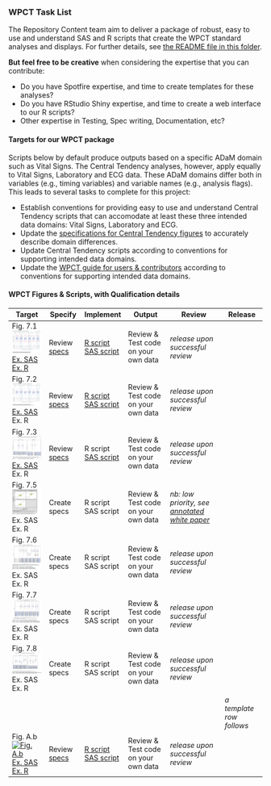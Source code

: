 ### WPCT Task List

The Repository Content team aim to deliver a package of robust, easy to use and understand SAS and R scripts that create the WPCT standard analyses and displays. For further details, see [the README file in this folder](./README.md).

**But feel free to be creative** when considering the expertise that you can contribute:
* Do you have Spotfire expertise, and time to create templates for these analyses?
* Do you have RStudio Shiny expertise, and time to create a web interface to our R scripts?
* Other expertise in Testing, Spec writing, Documentation, etc?

#### Targets for our WPCT package

Scripts below by default produce outputs based on a specific ADaM domain such as Vital Signs. The Central Tendency analyses, however, apply equally to Vital Signs, Laboratory and ECG data. These ADaM domains differ both in variables (e.g., timing variables) and variable names (e.g., analysis flags). This leads to several tasks to complete for this project:

* Establish conventions for providing easy to use and understand Central Tendency scripts that can accomodate at least these three intended data domains: Vital Signs, Laboratory and ECG.
* Update the [specifications for Central Tendency figures](http://github.com/phuse-org/phuse-scripts/tree/master/whitepapers/specification) to accurately describe domain differences.
* Update Central Tendency scripts according to conventions for supporting intended data domains.
* Update the [WPCT guide for users & contributors](http://github.com/phuse-org/phuse-scripts/blob/master/whitepapers/CentralTendency-UserGuide.md) according to conventions for supporting intended data domains.

#### WPCT Figures & Scripts, with Qualification details

| Target | Specify | Implement | Output | Review | Release |
|---|---|---|---|---|---|
| Fig. 7.1 [![Fig. 7.1](../images/wpct/target_07.01.png)](../images/wpct/target_07.01_full.png)<br/>[Ex. SAS](http://github.com/phuse-org/phuse-scripts/blob/master/whitepapers/WPCT/outputs_sas/WPCT-F.07.01_Box_plot_DIABP_by_visit_for_timepoint_815.pdf)<br/>[Ex. R](http://github.com/phuse-org/phuse-scripts/blob/master/whitepapers/WPCT/outputs_r/WPCT-F.07.01%20R%20Output%20Example.PNG)|Review [specs](http://github.com/phuse-org/phuse-scripts/blob/master/whitepapers/specification/WPCT_Fig_7.1_RequirementsSpecification.docx)|[R script](http://github.com/phuse-org/phuse-scripts/blob/master/whitepapers/WPCT/WPCT-F.07.01.R)<br/> [SAS script](http://github.com/phuse-org/phuse-scripts/blob/master/whitepapers/WPCT/WPCT-F.07.01.sas)|Review & Test code on your own data| *release upon successful review*|
| Fig. 7.2 [![Fig. 7.2](../images/wpct/target_07.02.png)](../images/wpct/target_07.02_full.png)<br/>[Ex. SAS](https://github.com/phuse-org/phuse-scripts/blob/master/whitepapers/WPCT/outputs_sas/WPCT-F.07.02_Box_plot_DIABP_Change_by_visit_for_timepoint_815.pdf)<br/>Ex. R|Review [specs](http://github.com/phuse-org/phuse-scripts/blob/master/whitepapers/specification/WPCT_Fig_7.2_RequirementsSpecification.docx)|[R script](http://github.com/phuse-org/phuse-scripts/blob/master/whitepapers/WPCT/WPCT-F.07.02.R)<br/>[SAS script](http://github.com/phuse-org/phuse-scripts/blob/master/whitepapers/WPCT/WPCT-F.07.02.sas)|Review & Test code on your own data| *release upon successful review*|
| Fig. 7.3 [![Fig. 7.3](../images/wpct/target_07.03.png)](../images/wpct/target_07.03_full.png)<br/>[Ex. SAS](https://github.com/phuse-org/phuse-scripts/blob/master/whitepapers/WPCT/outputs_sas/WPCT-F.07.03_Box_plot_DIABP_with_change_by_visit_for_timepoint_815.pdf)<br/>Ex. R|Review [specs](https://github.com/phuse-org/phuse-scripts/blob/master/whitepapers/specification/WPCT_Fig_7.3_RequirementsSpecification.docx)|R script<br/>[SAS script](https://github.com/phuse-org/phuse-scripts/blob/master/whitepapers/WPCT/WPCT-F.07.03.sas)|Review & Test code on your own data| *release upon successful review*|
| Fig. 7.5 [![Fig. 7.5](../images/wpct/target_07.05.png)](../images/wpct/target_07.05_full.png)<br/>Ex. SAS<br/>Ex. R|Create specs|R script<br/>SAS script|Review & Test code on your own data| *nb: low priority, see [annotated white paper](http://github.com/phuse-org/phuse-scripts/blob/master/whitepapers/specification/Annotated-CSS_WhitePaper_CentralTendency_v1.0.pdf)*|
| Fig. 7.6 [![Fig. 7.6](../images/wpct/target_07.06.png)](../images/wpct/target_07.06_full.png)<br/>Ex. SAS<br/>Ex. R|Create specs|R script<br/>SAS script|Review & Test code on your own data| *release upon successful review*|
| Fig. 7.7 [![Fig. 7.7](../images/wpct/target_07.07.png)](../images/wpct/target_07.07_full.png)<br/>Ex. SAS<br/>Ex. R|Create specs|R script<br/>SAS script|Review & Test code on your own data| *release upon successful review*|
| Fig. 7.8 [![Fig. 7.8](../images/wpct/target_07.08.png)](../images/wpct/target_07.08_full.png)<br/>Ex. SAS<br/>Ex. R|Create specs|R script<br/>SAS script|Review & Test code on your own data| *release upon successful review*|
| | | | | |*a template row follows*|
| Fig. A.b [![Fig. A.b](../images/wpct/target_A.b.png)](../images/wpct/target_A.b_full.png)<br/>[Ex. SAS]()<br/>[Ex. R]()|Review [specs]()|[R script]()<br/>[SAS script]()|Review & Test code on your own data| *release upon successful review*|
